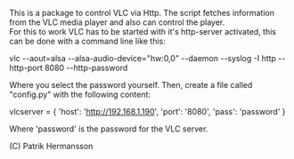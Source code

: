 This is a package to control VLC via Http.
The script fetches information from the VLC media player and also can control the player.  
For this to work VLC has to be started with it's http-server activated, this can be done with a command line like this:

vlc --aout=alsa --alsa-audio-device="hw:0,0" --daemon --syslog -I http --http-port 8080 --http-password <password>

Where you select the password yourself. Then, create a file called "config.py" with the following content:

vlcserver = {
'host': 'http://192.168.1.190',
'port': '8080',
'pass': 'password'
}

Where 'password' is the password for the VLC server.

(C) Patrik Hermansson
